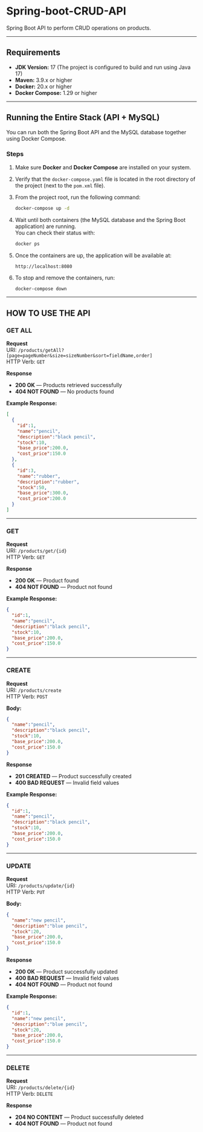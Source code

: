 # Spring-boot-CRUD-API
Spring Boot API to perform CRUD operations on products.

---

## Requirements

- **JDK Version:** 17 (The project is configured to build and run using Java 17)
- **Maven:** 3.9.x or higher  
- **Docker:** 20.x or higher  
- **Docker Compose:** 1.29 or higher  

---

## Running the Entire Stack (API + MySQL) 

You can run both the Spring Boot API and the MySQL database together using Docker Compose.

### Steps

1. Make sure **Docker** and **Docker Compose** are installed on your system.  
2. Verify that the `docker-compose.yaml` file is located in the root directory of the project (next to the `pom.xml` file).  
3. From the project root, run the following command:

   ```bash
   docker-compose up -d
   ```

4. Wait until both containers (the MySQL database and the Spring Boot application) are running.  
   You can check their status with:

   ```bash
   docker ps
   ```

5. Once the containers are up, the application will be available at:

   ```
   http://localhost:8080
   ```

6. To stop and remove the containers, run:

   ```bash
   docker-compose down
   ```

---

## HOW TO USE THE API

### GET ALL

**Request**  
URI: `/products/getAll?[page=pageNumber&size=sizeNumber&sort=fieldName,order]`  
HTTP Verb: `GET`

**Response**
- **200 OK** — Products retrieved successfully  
- **404 NOT FOUND** — No products found  

**Example Response:**
```json
[
  {
    "id":1,
    "name":"pencil",
    "description":"black pencil",
    "stock":10,
    "base_price":200.0,
    "cost_price":150.0
  },
  {
    "id":3,
    "name":"rubber",
    "description":"rubber",
    "stock":50,
    "base_price":300.0,
    "cost_price":200.0
  }
]
```

---

### GET

**Request**  
URI: `/products/get/{id}`  
HTTP Verb: `GET`

**Response**
- **200 OK** — Product found  
- **404 NOT FOUND** — Product not found  

**Example Response:**
```json
{
  "id":1,
  "name":"pencil",
  "description":"black pencil",
  "stock":10,
  "base_price":200.0,
  "cost_price":150.0
}
```

---

### CREATE

**Request**  
URI: `/products/create`  
HTTP Verb: `POST`

**Body:**
```json
{
  "name":"pencil",
  "description":"black pencil",
  "stock":10,
  "base_price":200.0,
  "cost_price":150.0
}
```

**Response**
- **201 CREATED** — Product successfully created  
- **400 BAD REQUEST** — Invalid field values  

**Example Response:**
```json
{
  "id":1,
  "name":"pencil",
  "description":"black pencil",
  "stock":10,
  "base_price":200.0,
  "cost_price":150.0
}
```

---

### UPDATE

**Request**  
URI: `/products/update/{id}`  
HTTP Verb: `PUT`

**Body:**
```json
{
  "name":"new pencil",
  "description":"blue pencil",
  "stock":20,
  "base_price":200.0,
  "cost_price":150.0
}
```

**Response**
- **200 OK** — Product successfully updated  
- **400 BAD REQUEST** — Invalid field values  
- **404 NOT FOUND** — Product not found  

**Example Response:**
```json
{
  "id":1,
  "name":"new pencil",
  "description":"blue pencil",
  "stock":20,
  "base_price":200.0,
  "cost_price":150.0
}
```

---

### DELETE

**Request**  
URI: `/products/delete/{id}`  
HTTP Verb: `DELETE`

**Response**
- **204 NO CONTENT** — Product successfully deleted  
- **404 NOT FOUND** — Product not found  
